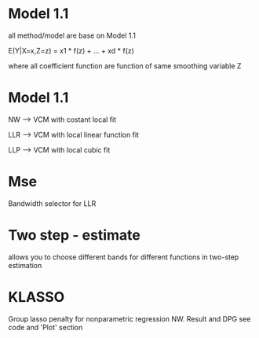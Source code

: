 # Model 1.1

all method/model are base on Model 1.1

E(Y|X=x,Z=z) = x1 * f(z) + ... + xd * f(z)

where all coefficient function are function of same smoothing variable Z

# Model 1.1

NW --> VCM with costant local fit

LLR --> VCM with local linear function fit

LLP --> VCM with local cubic fit

# Mse

Bandwidth selector for LLR 

# Two step - estimate

allows you to choose different bands for different functions in two-step estimation

# KLASSO 

Group lasso penalty for nonparametric regression NW. Result and DPG see code and 'Plot' section
